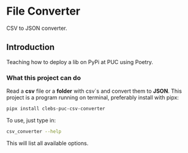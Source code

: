 # File Converter

CSV to JSON converter.

## Introduction

Teaching how to deploy a lib on PyPi at PUC using Poetry.



### What this project can do

Read a **csv** file or a **folder** with csv`s and convert them to **JSON**.
This project is a program running on terminal, preferably install with pipx:


```bash
pipx install clebs-puc-csv-converter
```

To use, just type in:

```bash
csv_converter --help
```

This will list all available options.
